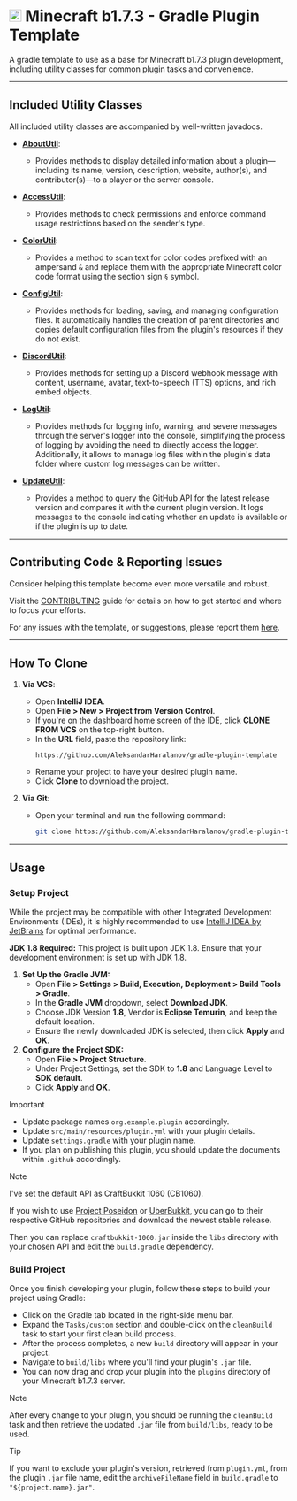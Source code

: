 <h1><a href="#"><img src="https://skillicons.dev/icons?i=gradle" alt="Gradle" style="width:22px;"></a> Minecraft b1.7.3 - Gradle Plugin Template</h1> 
A gradle template to use as a base for Minecraft b1.7.3 plugin development, including utility classes for common plugin tasks and convenience.

---
## Included Utility Classes
All included utility classes are accompanied by well-written javadocs.

- **[AboutUtil](https://github.com/AleksandarHaralanov/gradle-plugin-template/blob/master/src/main/java/org/example/plugin/util/misc/AboutUtil.java)**:
    - Provides methods to display detailed information about a plugin—including its name, version, description, website, author(s), and contributor(s)—to a player or the server console.

- **[AccessUtil](https://github.com/AleksandarHaralanov/gradle-plugin-template/blob/master/src/main/java/org/example/plugin/util/auth/AccessUtil.java)**:
    - Provides methods to check permissions and enforce command usage restrictions based on the sender's type.

- **[ColorUtil](https://github.com/AleksandarHaralanov/gradle-plugin-template/blob/master/src/main/java/org/example/plugin/util/misc/ColorUtil.java)**:
    - Provides a method to scan text for color codes prefixed with an ampersand `&` and replace them with the appropriate Minecraft color code format using the section sign `§` symbol.

- **[ConfigUtil](https://github.com/AleksandarHaralanov/gradle-plugin-template/blob/master/src/main/java/org/example/plugin/util/config/ConfigUtil.java)**:
    - Provides methods for loading, saving, and managing configuration files. It automatically handles the creation of parent directories and copies default configuration files from the plugin's resources if they do not exist.

- **[DiscordUtil](https://github.com/AleksandarHaralanov/gradle-plugin-template/blob/master/src/main/java/org/example/plugin/util/log/DiscordUtil.java)**:
    - Provides methods for setting up a Discord webhook message with content, username, avatar, text-to-speech (TTS) options, and rich embed objects.

- **[LogUtil](https://github.com/AleksandarHaralanov/gradle-plugin-template/blob/master/src/main/java/org/example/plugin/util/log/LogUtil.java)**:
    - Provides methods for logging info, warning, and severe messages through the server's logger into the console, simplifying the process of logging by avoiding the need to directly access the logger. Additionally, it allows to manage log files within the plugin's data folder where custom log messages can be written.

- **[UpdateUtil](https://github.com/AleksandarHaralanov/gradle-plugin-template/blob/master/src/main/java/org/example/plugin/util/log/UpdateUtil.java)**:
    - Provides a method to query the GitHub API for the latest release version and compares it with the current plugin version. It logs messages to the console indicating whether an update is available or if the plugin is up to date.

---
## Contributing Code & Reporting Issues
Consider helping this template become even more versatile and robust.

Visit the [CONTRIBUTING](https://github.com/AleksandarHaralanov/gradle-plugin-template/blob/master/.github/CONTRIBUTING.md) guide for details on how to get started and where to focus your efforts.

For any issues with the template, or suggestions, please report them [here](https://github.com/AleksandarHaralanov/gradle-plugin-template/issues).

---
## How To Clone
1. **Via VCS**:
    - Open **IntelliJ IDEA**.
    - Open **File > New > Project from Version Control**.
    - If you're on the dashboard home screen of the IDE, click **CLONE FROM VCS** on the top-right button.
    - In the **URL** field, paste the repository link:
      ```
      https://github.com/AleksandarHaralanov/gradle-plugin-template
      ```
    - Rename your project to have your desired plugin name.
    - Click **Clone** to download the project.

2. **Via Git**:
    - Open your terminal and run the following command:
      ```bash
      git clone https://github.com/AleksandarHaralanov/gradle-plugin-template.git <project-name>
      ```

---
## Usage
### Setup Project
While the project may be compatible with other Integrated Development Environments (IDEs), it is highly recommended to use [IntelliJ IDEA by JetBrains](https://www.jetbrains.com/idea/) for optimal performance.

**JDK 1.8 Required:** This project is built upon JDK 1.8. Ensure that your development environment is set up with JDK 1.8.
1. **Set Up the Gradle JVM:**
    - Open **File > Settings > Build, Execution, Deployment > Build Tools > Gradle**.
    - In the **Gradle JVM** dropdown, select **Download JDK**. 
    - Choose JDK Version **1.8**, Vendor is **Eclipse Temurin**, and keep the default location. 
    - Ensure the newly downloaded JDK is selected, then click **Apply** and **OK**.
2. **Configure the Project SDK:**
   - Open **File > Project Structure**.
   - Under Project Settings, set the SDK to **1.8** and Language Level to **SDK default**.
   - Click **Apply** and **OK**.

> [!IMPORTANT]
> - Update package names `org.example.plugin` accordingly.
> - Update `src/main/resources/plugin.yml` with your plugin details.
> - Update `settings.gradle` with your plugin name.
> - If you plan on publishing this plugin, you should update the documents within `.github` accordingly.

> [!NOTE]
> I've set the default API as CraftBukkit 1060 (CB1060).
> 
> If you wish to use [Project Poseidon](https://github.com/retromcorg/Project-Poseidon) or [UberBukkit](https://github.com/Moresteck/uberbukkit), you can go to their respective GitHub repositories and download the newest stable release.
> 
> Then you can replace `craftbukkit-1060.jar` inside the `libs` directory with your chosen API and edit the `build.gradle` dependency.

### Build Project
Once you finish developing your plugin, follow these steps to build your project using Gradle:

- Click on the Gradle tab located in the right-side menu bar.
- Expand the `Tasks/custom` section and double-click on the `cleanBuild` task to start your first clean build process.
- After the process completes, a new `build` directory will appear in your project.
- Navigate to `build/libs` where you'll find your plugin's `.jar` file.
- You can now drag and drop your plugin into the `plugins` directory of your Minecraft b1.7.3 server.

> [!NOTE]
> After every change to your plugin, you should be running the `cleanBuild` task and then retrieve the updated `.jar` file from `build/libs`, ready to be used.

> [!TIP]
> If you want to exclude your plugin's version, retrieved from `plugin.yml`, from the plugin `.jar` file name, edit the `archiveFileName` field in `build.gradle` to `"${project.name}.jar"`.